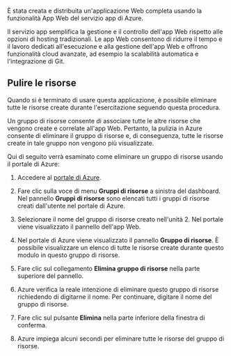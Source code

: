 È stata creata e distribuita un'applicazione Web completa usando la funzionalità App Web del servizio app di Azure.

Il servizio app semplifica la gestione e il controllo dell'app Web rispetto alle opzioni di hosting tradizionali. Le app Web consentono di ridurre il tempo e il lavoro dedicati all'esecuzione e alla gestione dell'app Web e offrono funzionalità cloud avanzate, ad esempio la scalabilità automatica e l'integrazione di Git.

## <a name="clean-up-resources"></a>Pulire le risorse

Quando si è terminato di usare questa applicazione, è possibile eliminare tutte le risorse create durante l'esercitazione seguendo questa procedura.

Un gruppo di risorse consente di associare tutte le altre risorse che vengono create e correlate all'app Web. Pertanto, la pulizia in Azure consente di eliminare il gruppo di risorse e, di conseguenza, tutte le risorse create in tale gruppo non vengono più visualizzate.

Qui di seguito verrà esaminato come eliminare un gruppo di risorse usando il portale di Azure:

1. Accedere al [portale di Azure](https://portal.azure.com/?azure-portal=true).

1. Fare clic sulla voce di menu **Gruppi di risorse** a sinistra del dashboard. Nel pannello **Gruppi di risorse** sono elencati tutti i gruppi di risorse creati dall'utente nel portale di Azure.

1. Selezionare il nome del gruppo di risorse creato nell'unità 2. Nel portale viene visualizzato il pannello dell'app Web.

1. Nel portale di Azure viene visualizzato il pannello **Gruppo di risorse**. È possibile visualizzare un elenco di tutte le risorse create durante questo modulo in questo gruppo di risorse.

1. Fare clic sul collegamento **Elimina gruppo di risorse** nella parte superiore del pannello.

1. Azure verifica la reale intenzione di eliminare questo gruppo di risorse richiedendo di digitarne il nome. Per continuare, digitare il nome del gruppo di risorse.

1. Fare clic sul pulsante **Elimina** nella parte inferiore della finestra di conferma.

1. Azure impiega alcuni secondi per eliminare tutte le risorse del gruppo di risorse.
